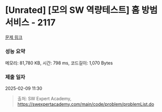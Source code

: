 # [Unrated] [모의 SW 역량테스트] 홈 방범 서비스 - 2117 

[문제 링크](https://swexpertacademy.com/main/code/problem/problemDetail.do?contestProbId=AV5V61LqAf8DFAWu) 

### 성능 요약

메모리: 81,780 KB, 시간: 798 ms, 코드길이: 1,070 Bytes

### 제출 일자

2025-02-09 11:30



> 출처: SW Expert Academy, https://swexpertacademy.com/main/code/problem/problemList.do